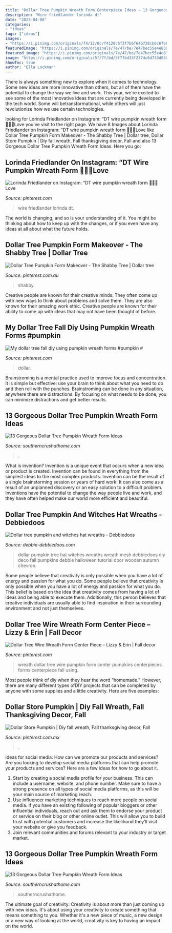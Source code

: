 ```yaml
---
title: "Dollar Tree Pumpkin Wreath Form Centerpiece Ideas ~ 13 Gorgeous Dollar Tree Pumpkin Wreath Form Ideas"
description: "Wire friedlander lorinda dt"
date: "2023-04-08"
categories:
- "ideas"
tags: ["ideas"]
images:
- "https://i.pinimg.com/originals/f4/12/0c/f4120c6f3f7b6f64b728cb6c67b8fa2a.jpg"
featuredImage: "https://i.pinimg.com/originals/7e/47/be/7e47bec55e4e83a80aaff0959e90eb25.jpg"
featured_image: "https://i.pinimg.com/originals/7e/47/be/7e47bec55e4e83a80aaff0959e90eb25.jpg"
image: "https://i.pinimg.com/originals/5f/7f/bd/5f7fbd33f2374c6d733d03087627df37.jpg"
ShowToc: true
author: "Ella Lockman"
---
```



There is always something new to explore when it comes to technology. Some new ideas are more innovative than others, but all of them have the potential to change the way we live and work. This year, we're excited to see some of the most innovative ideas that are currently being developed in the tech world. Some will betransformational, while others will just revolutionize how we use certain technologies.

	

		
looking for Lorinda Friedlander on Instagram: “DT wire pumpkin wreath form 🎃🙌😍Love you've visit to the right page. We have 8 Images about Lorinda Friedlander on Instagram: “DT wire pumpkin wreath form 🎃🙌😍Love like Dollar Tree Pumpkin Form Makeover - The Shabby Tree | Dollar tree, Dollar Store Pumpkin | Diy fall wreath, Fall thanksgiving decor, Fall and also 13 Gorgeous Dollar Tree Pumpkin Wreath Form Ideas. Here you go:
		
    
## Lorinda Friedlander On Instagram: “DT Wire Pumpkin Wreath Form 🎃🙌😍Love

<img loading=lazy src="https://i.pinimg.com/originals/7e/47/be/7e47bec55e4e83a80aaff0959e90eb25.jpg" onerror="this.onerror=null;this.src='https://tse2.mm.bing.net/th?id=OIP.AeYOfBuDdqBXa_ZtNgIozgHaIL&amp;pid=15.1';" alt="Lorinda Friedlander on Instagram: “DT wire pumpkin wreath form 🎃🙌😍Love">

_Source: pinterest.com_

>wire friedlander lorinda dt. 

	

The world is changing, and so is your understanding of it. You might be thinking about how to keep up with the changes, or if you even have any ideas at all about what the future holds. 

    
## Dollar Tree Pumpkin Form Makeover - The Shabby Tree | Dollar Tree

<img loading=lazy src="https://i.pinimg.com/originals/1f/55/4b/1f554b1f5c4e2775cef767c30b4d4ab0.jpg" onerror="this.onerror=null;this.src='https://tse4.mm.bing.net/th?id=OIP.dbZhpW16EDogKTexxW2mTgHaJ4&amp;pid=15.1';" alt="Dollar Tree Pumpkin Form Makeover - The Shabby Tree | Dollar tree">

_Source: pinterest.com.au_

>shabby. 

	

Creative people are known for their creative minds. They often come up with new ways to think about problems and solve them. They are also known for their amazing work ethic. Creative people are known for their ability to come up with ideas that may not have been thought of before.

    
## My Dollar Tree Fall Diy Using Pumpkin Wreath Forms #pumpkin #

<img loading=lazy src="https://i.pinimg.com/originals/f4/12/0c/f4120c6f3f7b6f64b728cb6c67b8fa2a.jpg" onerror="this.onerror=null;this.src='https://tse4.mm.bing.net/th?id=OIP.u6Y7XvBoIl2RM0Db8yYbgAHaJM&amp;pid=15.1';" alt="My dollar tree fall diy using pumpkin wreath forms #pumpkin #">

_Source: pinterest.com_

>dollar. 

	

Brainstroming is a mental practice used to improve focus and concentration. It is simple but effective: use your brain to think about what you need to do and then roll with the punches. Brainstroming can be done in any situation, anywhere there are distractions. By focusing on what needs to be done, you can minimize distractions and get better results.

    
## 13 Gorgeous Dollar Tree Pumpkin Wreath Form Ideas

<img loading=lazy src="https://www.southerncrushathome.com/wp-content/uploads/2021/08/Dollar-Tree-Pumpkin-Wreath-8.jpeg" onerror="this.onerror=null;this.src='https://tse1.mm.bing.net/th?id=OIP.StVxP_BX9IsDyfTVCUEzYQHaHb&amp;pid=15.1';" alt="13 Gorgeous Dollar Tree Pumpkin Wreath Form Ideas">

_Source: southerncrushathome.com_

>. 

	

What is invention?
Invention is a unique event that occurs when a new idea or product is created. Invention can be found in everything from the simplest ideas to the most complex products. Invention can be the result of a single brainstorming session or years of hard work. It can also come as a result of an unplanned discovery or an easy solution to a difficult problem. Inventions have the potential to change the way people live and work, and they have often helped make our world more efficient and beautiful.

    
## Dollar Tree Pumpkin And Witches Hat Wreaths - Debbiedoos

<img loading=lazy src="http://www.debbie-debbiedoos.com/wp-content/uploads/2017/09/IMG-1105.jpg" onerror="this.onerror=null;this.src='https://tse1.mm.bing.net/th?id=OIP.bgf40-ijeyHF-hUXkd-xbAC6FP&amp;pid=15.1';" alt="Dollar tree pumpkin and witches hat wreaths - Debbiedoos">

_Source: debbie-debbiedoos.com_

>dollar pumpkin tree hat witches wreaths wreath mesh debbiedoos diy deco fall pumpkins debbie halloween tutorial door wooden autumn chevron. 

	

Some people believe that creativity is only possible when you have a lot of energy and passion for what you do.
Some people believe that creativity is only possible when you have a lot of energy and passion for what you do. This belief is based on the idea that creativity comes from having a lot of ideas and being able to execute them. Additionally, this person believes that creative individuals are usually able to find inspiration in their surrounding environment and not just themselves.

    
## Dollar Tree Wire Wreath Form Center Piece – Lizzy &amp; Erin | Fall Decor

<img loading=lazy src="https://i.pinimg.com/originals/9c/47/bc/9c47bc38ad6166b1ecd936ab66e60806.jpg" onerror="this.onerror=null;this.src='https://tse3.mm.bing.net/th?id=OIP.uAIvotdqm2ZRMkuYgO9GpwHaFj&amp;pid=15.1';" alt="Dollar Tree Wire Wreath Form Center Piece – Lizzy &amp; Erin | Fall decor">

_Source: pinterest.com_

>wreath dollar tree wire pumpkin form center pumpkins centerpieces forms centerpiece fall using. 

	

Most people think of diy when they hear the word “homemade.” However, there are many different types ofDIY projects that can be completed by anyone with some supplies and a little creativity. Here are five examples:

    
## Dollar Store Pumpkin | Diy Fall Wreath, Fall Thanksgiving Decor, Fall

<img loading=lazy src="https://i.pinimg.com/originals/5f/7f/bd/5f7fbd33f2374c6d733d03087627df37.jpg" onerror="this.onerror=null;this.src='https://tse1.mm.bing.net/th?id=OIP.GdOF8CI_WNSjGcA2r-NqkQHaHY&amp;pid=15.1';" alt="Dollar Store Pumpkin | Diy fall wreath, Fall thanksgiving decor, Fall">

_Source: pinterest.com.mx_

>. 

	

Ideas for social media: How can we promote our products and services?
Are you looking to develop social media platforms that can help promote your products and services? Here are a few ideas for how to go about it. 
1. Start by creating a social media profile for your business. This can include a username, website, and phone number. Make sure to have a strong presence on all types of social media platforms, as this will be your main source of marketing reach. 
2. Use influencer marketing techniques to reach more people on social media. If you have an existing following of popular bloggers or other influential individuals, reach out and ask them to endorse your product or service on their blog or other online outlet. This will allow you to build trust with potential customers and increase the likelihood they’ll visit your website or give you feedback. 
3. Join relevant communities and forums relevant to your industry or target market.

    
## 13 Gorgeous Dollar Tree Pumpkin Wreath Form Ideas

<img loading=lazy src="https://www.southerncrushathome.com/wp-content/uploads/2021/08/Dollar-Tree-Pumpkin-Wreath-10-640x853.jpeg" onerror="this.onerror=null;this.src='https://tse4.mm.bing.net/th?id=OIP.x7pqqO6109Kr5JGs-9zUmQHaJ3&amp;pid=15.1';" alt="13 Gorgeous Dollar Tree Pumpkin Wreath Form Ideas">

_Source: southerncrushathome.com_

>southerncrushathome. 

	

The ultimate goal of creativity:
Creativity is about more than just coming up with new ideas. It's about using your creativity to create something that means something to you. Whether it's a new piece of music, a new design or a new way of looking at the world, creativity is key to having an impact on the world.

